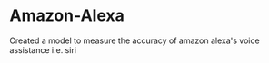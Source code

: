 # Amazon-Alexa
Created a model to measure the accuracy of amazon alexa's voice assistance i.e. siri 
